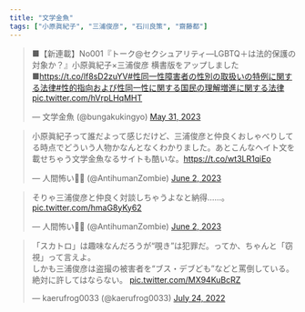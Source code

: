 ```yaml
---
title: "文学金魚"
tags: ["小原眞紀子", "三浦俊彦", "石川良策", "齋藤都"]
---
```


<blockquote class="twitter-tweet"><p lang="ja" dir="ltr">■【新連載】No001『トーク@セクシュアリティ―LGBTQ＋は法的保護の対象か？』小原眞紀子×三浦俊彦 横書版をアップしました ■<a href="https://t.co/lf8sD2zuYV">https://t.co/lf8sD2zuYV</a><a href="https://twitter.com/hashtag/%E6%80%A7%E5%90%8C%E4%B8%80%E6%80%A7%E9%9A%9C%E5%AE%B3%E8%80%85%E3%81%AE%E6%80%A7%E5%88%A5%E3%81%AE%E5%8F%96%E6%89%B1%E3%81%84%E3%81%AE%E7%89%B9%E4%BE%8B%E3%81%AB%E9%96%A2%E3%81%99%E3%82%8B%E6%B3%95%E5%BE%8B?src=hash&amp;ref_src=twsrc%5Etfw">#性同一性障害者の性別の取扱いの特例に関する法律</a><a href="https://twitter.com/hashtag/%E6%80%A7%E7%9A%84%E6%8C%87%E5%90%91%E3%81%8A%E3%82%88%E3%81%B3%E6%80%A7%E5%90%8C%E4%B8%80%E6%80%A7%E3%81%AB%E9%96%A2%E3%81%99%E3%82%8B%E5%9B%BD%E6%B0%91%E3%81%AE%E7%90%86%E8%A7%A3%E5%A2%97%E9%80%B2%E3%81%AB%E9%96%A2%E3%81%99%E3%82%8B%E6%B3%95%E5%BE%8B?src=hash&amp;ref_src=twsrc%5Etfw">#性的指向および性同一性に関する国民の理解増進に関する法律</a> <a href="https://t.co/hVrpLHqMHT">pic.twitter.com/hVrpLHqMHT</a></p>&mdash; 文学金魚 (@bungakukingyo) <a href="https://twitter.com/bungakukingyo/status/1663926996785848320?ref_src=twsrc%5Etfw">May 31, 2023</a></blockquote> <script async src="https://platform.twitter.com/widgets.js" charset="utf-8"></script> 

<blockquote class="twitter-tweet"><p lang="ja" dir="ltr">小原眞紀子って誰だよって感じだけど、三浦俊彦と仲良くおしゃべりしてる時点でどういう人物かなんとなくわかりました。あとこんなヘイト文を載せちゃう文学金魚なるサイトも酷いな。<a href="https://t.co/wt3LR1qiEo">https://t.co/wt3LR1qiEo</a></p>&mdash; 人間怖い🏳️‍⚧️ (@AntihumanZombie) <a href="https://twitter.com/AntihumanZombie/status/1664435827416633344?ref_src=twsrc%5Etfw">June 2, 2023</a></blockquote> <script async src="https://platform.twitter.com/widgets.js" charset="utf-8"></script> 

<blockquote class="twitter-tweet"><p lang="ja" dir="ltr">そりゃ三浦俊彦と仲良く対談しちゃうよなと納得……。 <a href="https://t.co/hmaG8yKy62">pic.twitter.com/hmaG8yKy62</a></p>&mdash; 人間怖い🏳️‍⚧️ (@AntihumanZombie) <a href="https://twitter.com/AntihumanZombie/status/1664441022020190208?ref_src=twsrc%5Etfw">June 2, 2023</a></blockquote> <script async src="https://platform.twitter.com/widgets.js" charset="utf-8"></script> 

<blockquote class="twitter-tweet"><p lang="ja" dir="ltr">「スカトロ」は趣味なんだろうが“覗き”は犯罪だ。ってか、ちゃんと「窃視」って言えよ。<br>しかも三浦俊彦は盗撮の被害者を“ブス・デブども”などと罵倒している。絶対に許してはならない。 <a href="https://t.co/MX94KuBcRZ">pic.twitter.com/MX94KuBcRZ</a></p>&mdash; kaerufrog0033 (@kaerufrog0033) <a href="https://twitter.com/kaerufrog0033/status/1551160357997395968?ref_src=twsrc%5Etfw">July 24, 2022</a></blockquote> <script async src="https://platform.twitter.com/widgets.js" charset="utf-8"></script>